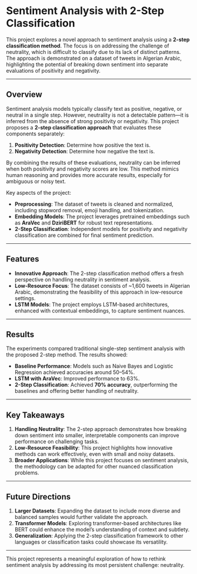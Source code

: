 # Sentiment Analysis with 2-Step Classification

This project explores a novel approach to sentiment analysis using a **2-step classification method**. The focus is on addressing the challenge of neutrality, which is difficult to classify due to its lack of distinct patterns. The approach is demonstrated on a dataset of tweets in Algerian Arabic, highlighting the potential of breaking down sentiment into separate evaluations of positivity and negativity.

---

## Overview

Sentiment analysis models typically classify text as positive, negative, or neutral in a single step. However, neutrality is not a detectable pattern—it is inferred from the absence of strong positivity or negativity. This project proposes a **2-step classification approach** that evaluates these components separately:
1. **Positivity Detection**: Determine how positive the text is.
2. **Negativity Detection**: Determine how negative the text is.

By combining the results of these evaluations, neutrality can be inferred when both positivity and negativity scores are low. This method mimics human reasoning and provides more accurate results, especially for ambiguous or noisy text.

Key aspects of the project:
- **Preprocessing**: The dataset of tweets is cleaned and normalized, including stopword removal, emoji handling, and tokenization.
- **Embedding Models**: The project leverages pretrained embeddings such as **AraVec** and **DziriBERT** for robust text representations.
- **2-Step Classification**: Independent models for positivity and negativity classification are combined for final sentiment prediction.

---

## Features

- **Innovative Approach**: The 2-step classification method offers a fresh perspective on handling neutrality in sentiment analysis.
- **Low-Resource Focus**: The dataset consists of ~1,600 tweets in Algerian Arabic, demonstrating the feasibility of this approach in low-resource settings.
- **LSTM Models**: The project employs LSTM-based architectures, enhanced with contextual embeddings, to capture sentiment nuances.

---

## Results

The experiments compared traditional single-step sentiment analysis with the proposed 2-step method. The results showed:
- **Baseline Performance**: Models such as Naive Bayes and Logistic Regression achieved accuracies around 50–54%.
- **LSTM with AraVec**: Improved performance to 63%.
- **2-Step Classification**: Achieved **70% accuracy**, outperforming the baselines and offering better handling of neutrality.

---

## Key Takeaways

1. **Handling Neutrality**: The 2-step approach demonstrates how breaking down sentiment into smaller, interpretable components can improve performance on challenging tasks.
2. **Low-Resource Feasibility**: This project highlights how innovative methods can work effectively, even with small and noisy datasets.
3. **Broader Applications**: While this project focuses on sentiment analysis, the methodology can be adapted for other nuanced classification problems.

---

## Future Directions

1. **Larger Datasets**: Expanding the dataset to include more diverse and balanced samples would further validate the approach.
2. **Transformer Models**: Exploring transformer-based architectures like BERT could enhance the model’s understanding of context and subtlety.
3. **Generalization**: Applying the 2-step classification framework to other languages or classification tasks could showcase its versatility.

---

This project represents a meaningful exploration of how to rethink sentiment analysis by addressing its most persistent challenge: neutrality.
